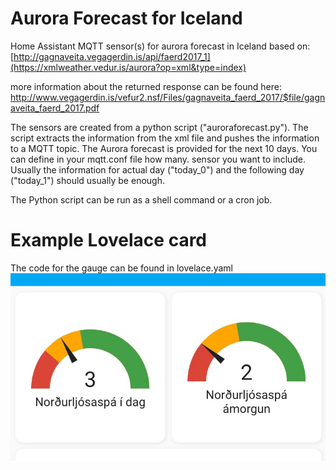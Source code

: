 # Aurora Forecast for Iceland
Home Assistant MQTT sensor(s) for aurora forecast in Iceland
based on:
[http://gagnaveita.vegagerdin.is/api/faerd2017_1](https://xmlweather.vedur.is/aurora?op=xml&type=index)

more information about the returned response can be found here:
http://www.vegagerdin.is/vefur2.nsf/Files/gagnaveita_faerd_2017/$file/gagnaveita_faerd_2017.pdf

The sensors are created from a python script ("auroraforecast.py"). The script extracts the information from the xml file and pushes the information to a MQTT topic. The Aurora forecast is provided for the next 10 days. You can define in your mqtt.conf file how many. sensor you want to include. Usually the information for actual day ("today_0") and the following day ("today_1") should usually be enough.

The Python script can be run as a shell command or a cron job.

# Example Lovelace card
The code for the gauge can be found in lovelace.yaml
![GitHub Logo](/lovelace_auroraforecast.jpg)
